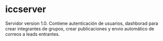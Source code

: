 # iccserver
Servidor version 1.0. Contiene autenticación de usuarios, dashborad para crear integrantes de grupos, crear publicaciones y envio automático de correos a leads entrantes. 
